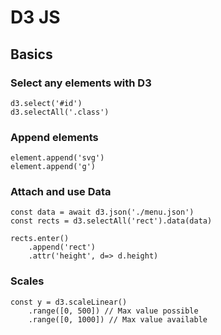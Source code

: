 # D3 JS

## Basics

### Select any elements with D3

```
d3.select('#id')
d3.selectAll('.class')
```

### Append elements
```
element.append('svg')
element.append('g')
```

### Attach and use Data
```
const data = await d3.json('./menu.json')
const rects = d3.selectAll('rect').data(data)

rects.enter()
    .append('rect')
    .attr('height', d=> d.height)
```

### Scales
```
const y = d3.scaleLinear()
    .range([0, 500]) // Max value possible
    .range([0, 1000]) // Max value available
```